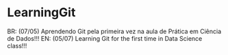 # LearningGit
BR: (07/05) Aprendendo Git pela primeira vez na aula de Prática em Ciência de Dados!!!
EN: (05/07) Learning Git for the first time in Data Science class!!!
